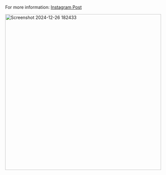 For more information: [Instagram Post](https://www.instagram.com/p/CvbxuZ5xlvo/?img_index=1)

<img src="https://github.com/user-attachments/assets/064b68c3-5815-4beb-a1ee-a49591af179d" alt="Screenshot 2024-12-26 182433" width="500">
